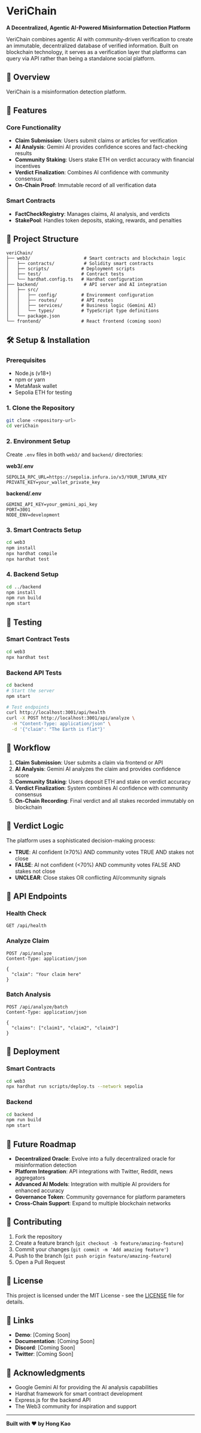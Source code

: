 # VeriChain 

**A Decentralized, Agentic AI-Powered Misinformation Detection Platform**

VeriChain combines agentic AI with community-driven verification to create an immutable, decentralized database of verified information. Built on blockchain technology, it serves as a verification layer that platforms can query via API rather than being a standalone social platform.

## 🌟 Overview

VeriChain is a misinformation detection platform.

## 🚀 Features

### Core Functionality
- **Claim Submission**: Users submit claims or articles for verification
- **AI Analysis**: Gemini AI provides confidence scores and fact-checking results
- **Community Staking**: Users stake ETH on verdict accuracy with financial incentives
- **Verdict Finalization**: Combines AI confidence with community consensus
- **On-Chain Proof**: Immutable record of all verification data

### Smart Contracts
- **FactCheckRegistry**: Manages claims, AI analysis, and verdicts
- **StakePool**: Handles token deposits, staking, rewards, and penalties

## 📁 Project Structure

```
veriChain/
├── web3/                    # Smart contracts and blockchain logic
│   ├── contracts/           # Solidity smart contracts
│   ├── scripts/            # Deployment scripts
│   ├── test/               # Contract tests
│   └── hardhat.config.ts   # Hardhat configuration
├── backend/                 # API server and AI integration
│   ├── src/
│   │   ├── config/         # Environment configuration
│   │   ├── routes/         # API routes
│   │   ├── services/       # Business logic (Gemini AI)
│   │   └── types/          # TypeScript type definitions
│   └── package.json
└── frontend/               # React frontend (coming soon)
```

## 🛠️ Setup & Installation

### Prerequisites
- Node.js (v18+)
- npm or yarn
- MetaMask wallet
- Sepolia ETH for testing

### 1. Clone the Repository
```bash
git clone <repository-url>
cd veriChain
```

### 2. Environment Setup

Create `.env` files in both `web3/` and `backend/` directories:

**web3/.env**
```env
SEPOLIA_RPC_URL=https://sepolia.infura.io/v3/YOUR_INFURA_KEY
PRIVATE_KEY=your_wallet_private_key
```

**backend/.env**
```env
GEMINI_API_KEY=your_gemini_api_key
PORT=3001
NODE_ENV=development
```

### 3. Smart Contracts Setup

```bash
cd web3
npm install
npx hardhat compile
npx hardhat test
```

### 4. Backend Setup

```bash
cd ../backend
npm install
npm run build
npm start
```

## 🧪 Testing

### Smart Contract Tests
```bash
cd web3
npx hardhat test
```

### Backend API Tests
```bash
cd backend
# Start the server
npm start

# Test endpoints
curl http://localhost:3001/api/health
curl -X POST http://localhost:3001/api/analyze \
  -H "Content-Type: application/json" \
  -d '{"claim": "The Earth is flat"}'
```

## 🔄 Workflow

1. **Claim Submission**: User submits a claim via frontend or API
2. **AI Analysis**: Gemini AI analyzes the claim and provides confidence score
3. **Community Staking**: Users deposit ETH and stake on verdict accuracy
4. **Verdict Finalization**: System combines AI confidence with community consensus
5. **On-Chain Recording**: Final verdict and all stakes recorded immutably on blockchain

## 🎯 Verdict Logic

The platform uses a sophisticated decision-making process:

- **TRUE**: AI confident (≥70%) AND community votes TRUE AND stakes not close
- **FALSE**: AI not confident (<70%) AND community votes FALSE AND stakes not close  
- **UNCLEAR**: Close stakes OR conflicting AI/community signals

## 🔧 API Endpoints

### Health Check
```
GET /api/health
```

### Analyze Claim
```
POST /api/analyze
Content-Type: application/json

{
  "claim": "Your claim here"
}
```

### Batch Analysis
```
POST /api/analyze/batch
Content-Type: application/json

{
  "claims": ["claim1", "claim2", "claim3"]
}
```

## 🚀 Deployment

### Smart Contracts
```bash
cd web3
npx hardhat run scripts/deploy.ts --network sepolia
```

### Backend
```bash
cd backend
npm run build
npm start
```

## 🔮 Future Roadmap

- **Decentralized Oracle**: Evolve into a fully decentralized oracle for misinformation detection
- **Platform Integration**: API integrations with Twitter, Reddit, news aggregators
- **Advanced AI Models**: Integration with multiple AI providers for enhanced accuracy
- **Governance Token**: Community governance for platform parameters
- **Cross-Chain Support**: Expand to multiple blockchain networks

## 🤝 Contributing

1. Fork the repository
2. Create a feature branch (`git checkout -b feature/amazing-feature`)
3. Commit your changes (`git commit -m 'Add amazing feature'`)
4. Push to the branch (`git push origin feature/amazing-feature`)
5. Open a Pull Request

## 📄 License

This project is licensed under the MIT License - see the [LICENSE](LICENSE) file for details.

## 🔗 Links

- **Demo**: [Coming Soon]
- **Documentation**: [Coming Soon]
- **Discord**: [Coming Soon]
- **Twitter**: [Coming Soon]

## 🙏 Acknowledgments

- Google Gemini AI for providing the AI analysis capabilities
- Hardhat framework for smart contract development
- Express.js for the backend API
- The Web3 community for inspiration and support

---

**Built with ❤️ by Hong Kao**
